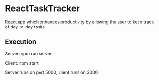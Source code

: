 # ReactTaskTracker
 React app which enhances productivity by allowing the user to keep track of day-to-day tasks

## Execution
 Server: npm run server
 
 Client: npm start
 
 Server runs on port 5000, client runs on 3000
